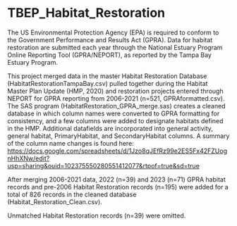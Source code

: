 # TBEP_Habitat_Restoration

The US Environmental Protection Agency (EPA) is required to conform to the Government Performance and Results Act (GPRA). Data for habitat restoration are submitted each year through the National Estuary Program Online Reporting Tool (GPRA/NEPORT), as reported by the Tampa Bay Estuary Program.

This project merged data in the master Habitat Restoration Database (HabitatRestorationTampaBay.csv) pulled together during the Habitat Master Plan Update (HMP, 2020) and restoration projects entered through NEPORT for GPRA reporting from 2006-2021 (n=521, GPRAformatted.csv). The SAS program (HabitatRestoration_GPRA_merge.sas) creates a cleaned database in which column names were converted to GPRA formatting for consistency, and a few columns were added to designate habitats defined in the HMP. Additional datafields are incorporated into general activity, general habitat, PrimaryHabitat, and SecondaryHabitat columns. A summary of the column name changes is found here: https://docs.google.com/spreadsheets/d/1Jzo8qJEfRz99e2ES5Fx42FZUognHhXNw/edit?usp=sharing&ouid=102375550280551412077&rtpof=true&sd=true

After merging 2006-2021 data, 2022 (n=39) and 2023 (n=71) GPRA habitat records and pre-2006 Habitat Restoration records (n=195) were added for a total of 826 records in the cleaned database (Habitat_Restoration_Clean.csv).

Unmatched Habitat Restoration records (n=39) were omitted.
